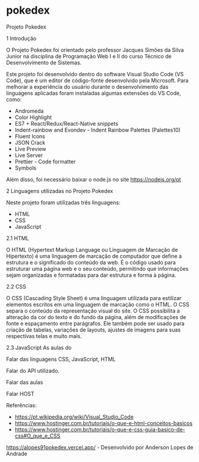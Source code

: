 # pokedex
Projeto Pokedex

1 Introdução

O Projeto Pokedex foi orientado pelo professor Jacques Simões da Silva Junior na disciplina de Programação Web I e II do curso Técnico de Desenvolvimento de Sistemas.

Este projeto foi desenvolvido dentro do software Visual Studio Code (VS Code), que é um editor de código-fonte desenvolvido pela Microsoft. Para melhorar a experiência do usuário durante o desenvolvimento das linguagens aplicadas foram instaladas algumas extensões do VS Code, como:

- Andromeda
- Color Highlight
- ES7 + React/Redux/React-Native snippets
- Indent-rainbow and Evondev - Indent Rainbow Palettes (Palettes10)
- Fluent Icons
- JSON Crack
- Live Preview
- Live Server
- Prettier - Code formatter
- Symbols 

Além disso, foi necessário baixar o node.js no site https://nodejs.org/pt

2 Linguagens utilizadas no Projeto Pokedex

Neste projeto foram utilizadas três linguagens:

- HTML
- CSS
- JavaScript

2.1 HTML

O HTML (Hypertext Markup Language ou Linguagem de Marcação de Hipertexto) é uma linguagem de marcação de computador que define a estrutura e o significado do conteúdo da web. É o código usado para estruturar uma página web e o seu conteúdo, permitindo que informações sejam organizadas e formatadas para dar estrutura e forma à página.

2.2 CSS

O CSS (Cascading Style Sheet) é uma linguagem utilizada para estilizar elementos escritos em uma linguagem de marcação como o HTML. O CSS separa o conteúdo da representação visual do site. O CSS possibilita a alteração da cor do texto e do fundo da página, além de modificações de fonte e espaçamento entre parágrafos. Ele também pode ser usado para criação de tabelas, variações de layouts, ajustes de imagens para suas respectivas telas e muito mais.

2.3 JavaScript
As aulas do 


Falar das linguagens CSS, JavaScript, HTML

Falar do API utilizado.

Falar das aulas

Falar HOST

Referências:
- https://pt.wikipedia.org/wiki/Visual_Studio_Code
- https://www.hostinger.com.br/tutoriais/o-que-e-html-conceitos-basicos
- https://www.hostinger.com.br/tutoriais/o-que-e-css-guia-basico-de-css#O_que_e_CSS


https://alopes91pokedex.vercel.app/ - Desenvolvido por Anderson Lopes de Andrade

